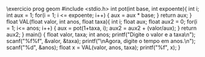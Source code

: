 \\exercicio prog geom
#include <stdio.h>
int pot(int base, int expoente){
	int i;
	int aux = 1;
	for(i = 1; i <= expoente; i++)
	{
		aux = aux * base;
	}
	return aux;
}
float VAL(float valor, int anos, float taxa){
	int i;
	float aux;
	float aux2 = 0;
	for(i = 1; i<= anos; i++)
	{
		aux = pot(1+taxa, i);
		aux2 = aux2 + (valor/aux);
	}
	return aux2;
}
main()
{
	float valor, taxa;
	int anos;
	printf("Digite o valor e a taxa\n");
	scanf("%f%f", &valor, &taxa);
	printf("\nAgora, digite o tempo em anos.\n");
	scanf("%d", &anos);
	float x = VAL(valor, anos, taxa);
	printf("%f", x);
}
